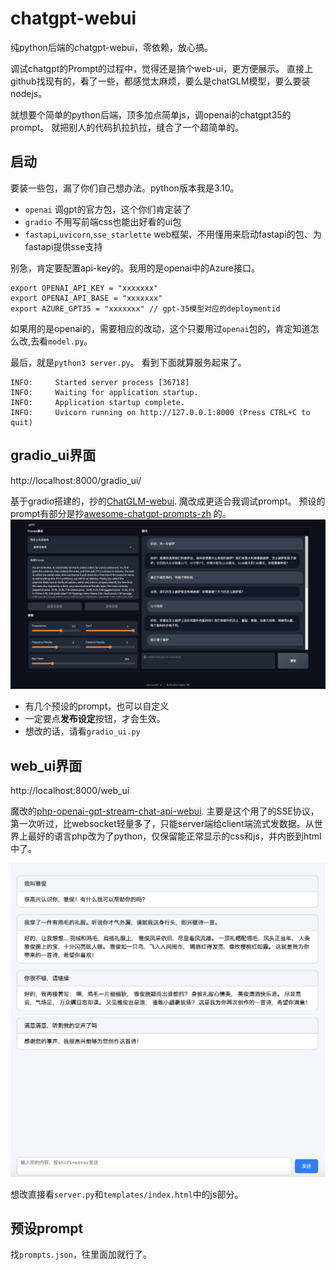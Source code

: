# chatgpt-webui

纯python后端的chatgpt-webui，零依赖，放心搞。


调试chatgpt的Prompt的过程中，觉得还是搞个web-ui，更方便展示。
直接上github找现有的，看了一些，都感觉太麻烦，要么是chatGLM模型，要么要装nodejs。


就想要个简单的python后端，顶多加点简单js，调openai的chatgpt35的prompt。 就把别人的代码扒拉扒拉，缝合了一个超简单的。


## 启动
要装一些包，漏了你们自己想办法。python版本我是3.10。
* `openai` 调gpt的官方包，这个你们肯定装了
* `gradio` 不用写前端css也能出好看的ui包
* `fastapi`,`uvicorn`,`sse_starlette` web框架、不用懂用来启动fastapi的包、为fastapi提供sse支持

别急，肯定要配置api-key的。我用的是openai中的Azure接口。
```shell
export OPENAI_API_KEY = "xxxxxxx"
export OPENAI_API_BASE = "xxxxxxx"
export AZURE_GPT35 = "xxxxxxx" // gpt-35模型对应的deploymentid
```
如果用的是openai的，需要相应的改动，这个只要用过`openai`包的，肯定知道怎么改,去看`model.py`。

最后，就是`python3 server.py`。
看到下面就算服务起来了。
```shell
INFO:     Started server process [36718]
INFO:     Waiting for application startup.
INFO:     Application startup complete.
INFO:     Uvicorn running on http://127.0.0.1:8000 (Press CTRL+C to quit)
```


## gradio_ui界面
http://localhost:8000/gradio_ui/

基于gradio搭建的，抄的[ChatGLM-webui](https://github.com/Akegarasu/ChatGLM-webui). 魔改成更适合我调试prompt。
预设的prompt有部分是抄[awesome-chatgpt-prompts-zh](https://github.com/PlexPt/awesome-chatgpt-prompts-zh/blob/main/prompts-zh.json) 的。
![](./doc/gradio_ui.png)

* 有几个预设的prompt，也可以自定义
* 一定要点**发布设定**按钮，才会生效。 
* 想改的话，请看`gradio_ui.py`

## web_ui界面
http://localhost:8000/web_ui

魔改的[php-openai-gpt-stream-chat-api-webui](https://github.com/qiayue/php-openai-gpt-stream-chat-api-webui). 
主要是这个用了的SSE协议，第一次听过，比websocket轻量多了，只能server端给client端流式发数据。从世界上最好的语言php改为了python，仅保留能正常显示的css和js，并内嵌到html中了。

![](./doc/web_ui.png)

想改直接看`server.py`和`templates/index.html`中的js部分。

## 预设prompt
找`prompts.json`，往里面加就行了。



